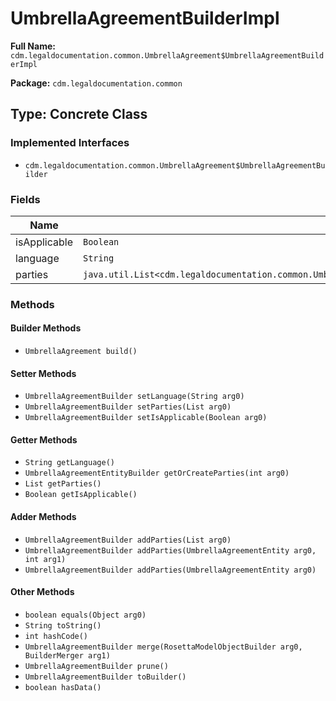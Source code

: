 # UmbrellaAgreementBuilderImpl

**Full Name:** `cdm.legaldocumentation.common.UmbrellaAgreement$UmbrellaAgreementBuilderImpl`

**Package:** `cdm.legaldocumentation.common`

## Type: Concrete Class

### Implemented Interfaces

- `cdm.legaldocumentation.common.UmbrellaAgreement$UmbrellaAgreementBuilder`

### Fields

| Name | Type | Description |
|------|------|-------------|
| isApplicable | `Boolean` |  |
| language | `String` |  |
| parties | `java.util.List<cdm.legaldocumentation.common.UmbrellaAgreementEntity$UmbrellaAgreementEntityBuilder>` |  |

### Methods

#### Builder Methods

- `UmbrellaAgreement build()`

#### Setter Methods

- `UmbrellaAgreementBuilder setLanguage(String arg0)`
- `UmbrellaAgreementBuilder setParties(List arg0)`
- `UmbrellaAgreementBuilder setIsApplicable(Boolean arg0)`

#### Getter Methods

- `String getLanguage()`
- `UmbrellaAgreementEntityBuilder getOrCreateParties(int arg0)`
- `List getParties()`
- `Boolean getIsApplicable()`

#### Adder Methods

- `UmbrellaAgreementBuilder addParties(List arg0)`
- `UmbrellaAgreementBuilder addParties(UmbrellaAgreementEntity arg0, int arg1)`
- `UmbrellaAgreementBuilder addParties(UmbrellaAgreementEntity arg0)`

#### Other Methods

- `boolean equals(Object arg0)`
- `String toString()`
- `int hashCode()`
- `UmbrellaAgreementBuilder merge(RosettaModelObjectBuilder arg0, BuilderMerger arg1)`
- `UmbrellaAgreementBuilder prune()`
- `UmbrellaAgreementBuilder toBuilder()`
- `boolean hasData()`

